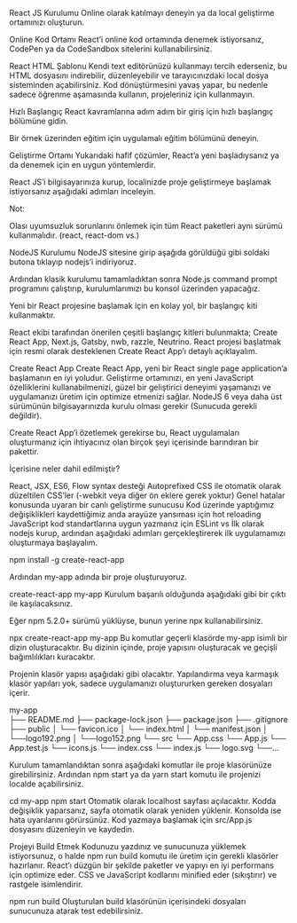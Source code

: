 React JS Kurulumu
Online olarak katılmayı deneyin ya da local geliştirme ortamınızı oluşturun.

Online Kod Ortamı
React’i online kod ortamında denemek istiyorsanız, CodePen ya da CodeSandbox sitelerini kullanabilirsiniz.

React HTML Şablonu
Kendi text editörünüzü kullanmayı tercih ederseniz, bu HTML dosyasını indirebilir, düzenleyebilir ve tarayıcınızdaki local dosya sisteminden açabilirsiniz. Kod dönüştürmesini yavaş yapar, bu nedenle sadece öğrenme aşamasında kullanın, projeleriniz için kullanmayın.

Hızlı Başlangıç
React kavramlarına adım adım bir giriş için hızlı başlangıç bölümüne gidin.

Bir örnek üzerinden eğitim için uygulamalı eğitim bölümünü deneyin.

Geliştirme Ortamı
Yukarıdaki hafif çözümler, React’a yeni başladıysanız ya da denemek için en uygun yöntemlerdir.

React JS’i bilgisayarınıza kurup, localinizde proje geliştirmeye başlamak istiyorsanız aşağıdaki adımları inceleyin.

Not:

Olası uyumsuzluk sorunlarını önlemek için tüm React paketleri aynı sürümü kullanmalıdır. (react, react-dom vs.)

NodeJS Kurulumu
NodeJS sitesine girip aşağıda görüldüğü gibi soldaki butona tıklayıp nodejs’i indiriyoruz.



Ardından klasik kurulumu tamamladıktan sonra Node.js command prompt programını çalıştırıp, kurulumlarımızı bu konsol üzerinden yapacağız.

Yeni bir React projesine başlamak için en kolay yol, bir başlangıç kiti kullanmaktır.

React ekibi tarafından önerilen çeşitli başlangıç kitleri bulunmakta; Create React App, Next.js, Gatsby, nwb, razzle, Neutrino. React projesi başlatmak için resmi olarak desteklenen Create React App’ı detaylı açıklayalım.

Create React App
Create React App, yeni bir React single page application’a başlamanın en iyi yoludur. Geliştirme ortamınızı, en yeni JavaScript özelliklerini kullanabilmenizi, güzel bir geliştirici deneyimi yaşamanızı ve uygulamanızı üretim için optimize etmenizi sağlar. NodeJS 6 veya daha üst sürümünün bilgisayarınızda kurulu olması gerekir (Sunucuda gerekli değildir).

Create React App’i özetlemek gerekirse bu, React uygulamaları oluşturmanız için ihtiyacınız olan birçok şeyi içerisinde barındıran bir pakettir.

İçerisine neler dahil edilmiştir?

React, JSX, ES6, Flow syntax desteği
Autoprefixed CSS ile otomatik olarak düzeltilen CSS’ler (-webkit veya diğer ön eklere gerek yoktur)
Genel hatalar konusunda uyaran bir canlı geliştirme sunucusu
Kod üzerinde yaptığımız değişiklikleri kaydettiğimiz anda arayüze yansıması için hot reloading
JavaScript kod standartlarına uygun yazmanız için ESLint vs
İlk olarak nodejs kurup, ardından aşağıdaki adımları gerçekleştirerek ilk uygulamamızı oluşturmaya başlayalım.

npm install -g create-react-app


Ardından my-app adında bir proje oluşturuyoruz.

create-react-app my-app
Kurulum başarılı olduğunda aşağıdaki gibi bir çıktı ile kaşılacaksınız.



Eğer npm 5.2.0+ sürümü yüklüyse, bunun yerine npx kullanabilirsiniz.

npx create-react-app my-app
Bu komutlar geçerli klasörde my-app isimli bir dizin oluşturacaktır. Bu dizinin içinde, proje yapısını oluşturacak ve geçişli bağımlılıkları kuracaktır.

Projenin klasör yapısı aşağıdaki gibi olacaktır. Yapılandırma veya karmaşık klasör yapıları yok, sadece uygulamanızı oluştururken gereken dosyaları içerir.

my-app                             
├── README.md
├── package-lock.json
├── package.json
├── .gitignore
├── public
│   └── favicon.ico
│   └── index.html
│   └── manifest.json
│   └──logo192.png
│   └──logo152.png
└── src
    └── App.css
    └── App.js
    └── App.test.js
    └── icons.js
    └── index.css
    └── index.js
    └── logo.svg
    └──...
    


Kurulum tamamlandıktan sonra aşağıdaki komutlar ile proje klasörünüze girebilirsiniz. Ardından npm start ya da yarn start komutu ile projenizi localde açabilirsiniz.

cd my-app
npm start
Otomatik olarak localhost sayfası açılacaktır. Kodda değişiklik yaparsanız, sayfa otomatik olarak yeniden yüklenir. Konsolda ise hata uyarılarını görürsünüz. Kod yazmaya başlamak için src/App.js dosyasını düzenleyin ve kaydedin.

Projeyi Build Etmek
Kodunuzu yazdınız ve sunucunuza yüklemek istiyorsunuz, o halde npm run build komutu ile üretim için gerekli klasörler hazırlanır. React’ı düzgün bir şekilde paketler ve yapıyı en iyi performans için optimize eder. CSS ve JavaScript kodlarını minified eder (sıkıştırır) ve rastgele isimlendirir.

npm run build
Oluşturulan build klasörünün içerisindeki dosyaları sunucunuza atarak test edebilirsiniz.

